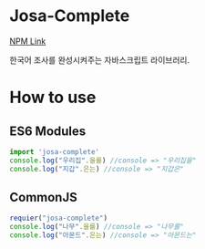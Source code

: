 # Josa-Complete
[NPM Link](https://www.npmjs.com/package/josa-complete)

한국어 조사를 완성시켜주는 자바스크립트 라이브러리.

# How to use
## ES6 Modules
```javascript
import 'josa-complete'
console.log("우리집".을를) //console => "우리집을"
console.log("지갑".은는) //console => "지갑은"
```
## CommonJS
```javascript
requier("josa-complete")
console.log("나무".을를) //console => "나무를"
console.log("아몬드".은는) //console => "아몬드는"
```